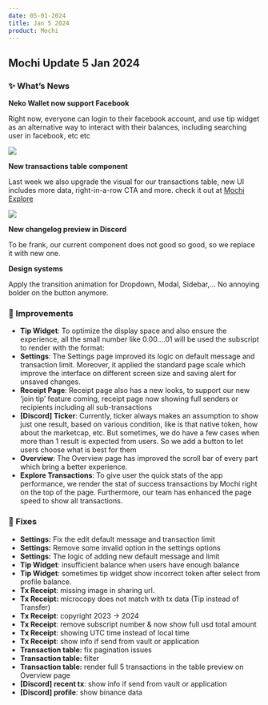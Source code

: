 ```yaml
---
date: 05-01-2024
title: Jan 5 2024
product: Mochi
---
```

## Mochi Update 5 Jan 2024

### ✨ What’s News

**Neko Wallet now support Facebook**

Right now, everyone can login to their facebook account, and use tip widget as an alternative way to interact with their balances, including searching user in facebook, etc etc

![](https://i.imgur.com/hvn6kkm.png)

**New transactions table component**

Last week we also upgrade the visual for our transactions table, new UI includes more data, right-in-a-row CTA and more. check it out at [Mochi Explore](https://beta.mochi.gg)

![](https://i.imgur.com/kG8lSbt.png)

**New changelog preview in Discord**

To be frank, our current component does not good so good, so we replace it with new one.

**Design systems**

Apply the transition animation for Dropdown, Modal, Sidebar,… No annoying bolder on the button anymore.

### 💎 Improvements

- **Tip Widget**: To optimize the display space and also ensure the experience, all the small number like 0.00….01 will be used the subscript to render with the format:
- **Settings**: The Settings page improved its logic on default message and transaction limit. Moreover, it applied the standard page scale which improve the interface on different screen size and saving alert for unsaved changes.
- **Receipt Page**: Receipt page also has a new looks, to support our new ‘join tip’ feature coming, receipt page now showing full senders or recipients including all sub-transactions
- **[Discord] Ticker**: Currently, ticker always makes an assumption to show just one result, based on various condition, like is that native token, how about the marketcap, etc. But sometimes, we do have a few cases when more than 1 result is expected from users. So we add a button to let users choose what is best for them
- **Overview**: The Overview page has improved the scroll bar of every part which bring a better experience.
- **Explore Transactions**: To give user the quick stats of the app performance, we render the stat of success transactions by Mochi right on the top of the page. Furthermore, our team has enhanced the page speed to show all transactions.

### 🐛 Fixes

- **Settings:** Fix the edit default message and transaction limit
- **Settings:** Remove some invalid option in the settings options
- **Settings:** The logic of adding new default message and limit
- **Tip Widget**: insufficient balance when users have enough balance
- **Tip Widget**: sometimes tip widget show incorrect token after select from profile balance.
- **Tx Receipt**: missing image in sharing url.
- **Tx Receipt:** microcopy does not match with tx data (Tip instead of Transfer)
- **Tx Receipt**: copyright 2023 → 2024
- **Tx Receipt**: remove subscript number & now show full usd total amount
- **Tx Receipt**: showing UTC time instead of local time
- **Tx Receipt**: show info if send from vault or application
- **Transaction table:** fix pagination issues
- **Transaction table:** filter
- **Transaction table:** render full 5 transactions in the table preview on Overview page
- **[Discord] recent tx**: show info if send from vault or application
- **[Discord] profile**: show binance data
